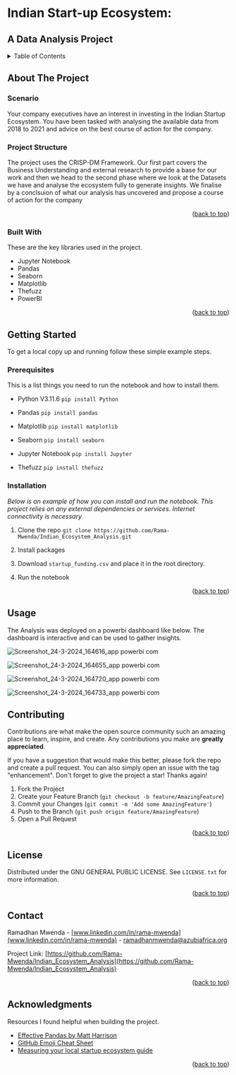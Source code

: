 # Indian Start-up Ecosystem:
## A Data Analysis Project 

<!-- Improved compatibility of back to top link: See: https://github.com/othneildrew/Best-README-Template/pull/73 -->
<a name="readme-top"></a>

<!-- TABLE OF CONTENTS -->
<details>
  <summary>Table of Contents</summary>
  <ol>
    <li>
      <a href="#about-the-project">About The Project</a>
      <ul>
        <li><a href="#built-with">Built With</a></li>
      </ul>
    </li>
    <li>
      <a href="#getting-started">Getting Started</a>
      <ul>
        <li><a href="#prerequisites">Prerequisites</a></li>
        <li><a href="#installation">Installation</a></li>
      </ul>
    </li>
    <li><a href="#usage">Contributing</a></li>
    <li><a href="#contributing">Contributing</a></li>
    <li><a href="#license">License</a></li>
    <li><a href="#contact">Contact</a></li>
    <li><a href="#acknowledgments">Acknowledgments</a></li>
  </ol>
</details>



<!-- ABOUT THE PROJECT -->
## About The Project

### Scenario
Your company executives have an interest in investing in the Indian Startup Ecosystem. You have been tasked with analysing the available data from 2018 to 2021 and advice on the best course of action for the company.

### Project Structure
The project uses the CRISP-DM Framework. 
Our first part covers the Business Understanding and external research to provide a base for our work and then we head to the second phase where we look at the Datasets we have and analyse the ecosystem fully to generate insights.
We finalise by a conclsuion of what our analysis has uncovered and propose a course of action for the company  

<p align="right">(<a href="#readme-top">back to top</a>)</p>



### Built With

These are the key libraries used in the project.

* Jupyter Notebook
* Pandas
* Seaborn
* Matplotlib
* Thefuzz
* PowerBI

<p align="right">(<a href="#readme-top">back to top</a>)</p>



<!-- GETTING STARTED -->
## Getting Started

To get a local copy up and running follow these simple example steps.

### Prerequisites

This is a list things you need to run the notebook and how to install them.

* Python V3.11.6
```pip install Python```

* Pandas
```pip install pandas```

* Matplotlib
```pip install matplotlib```

* Seaborn
```pip install seaborn```

* Jupyter Notebook
```pip install Jupyter```

* Thefuzz
```pip install thefuzz```

### Installation

_Below is an example of how you can install and run the notebook. This project relies on any external dependencies or services. Internet connectivity is necessary_

1. Clone the repo
   ```git clone https://github.com/Rama-Mwenda/Indian_Ecosystem_Analysis.git```
   
2. Install packages

3. Download ```startup_funding.csv``` and place it in the root directory.

4. Run the notebook

<p align="right">(<a href="#readme-top">back to top</a>)</p>


<!-- USAGE -->
## Usage
The Analysis was deployed on a powerbi dashboard like below. The dashboard is interactive and can be used to gather insights.

![Screenshot_24-3-2024_164616_app powerbi com](https://github.com/Rama-Mwenda/Indian_Ecosystem_Analysis/assets/143324676/d9cdf0ae-4b9d-44b9-a63a-5a7bb54d7481)

![Screenshot_24-3-2024_164655_app powerbi com](https://github.com/Rama-Mwenda/Indian_Ecosystem_Analysis/assets/143324676/6923270c-b2c0-4a63-b9ab-559b543ecb24)

![Screenshot_24-3-2024_164720_app powerbi com](https://github.com/Rama-Mwenda/Indian_Ecosystem_Analysis/assets/143324676/76837cab-9227-4a16-b34a-80e4e4ad92a7)

![Screenshot_24-3-2024_164733_app powerbi com](https://github.com/Rama-Mwenda/Indian_Ecosystem_Analysis/assets/143324676/874c5a08-d375-4879-a0b5-f386252da5a3)



<!-- CONTRIBUTING -->
## Contributing

Contributions are what make the open source community such an amazing place to learn, inspire, and create. Any contributions you make are **greatly appreciated**.

If you have a suggestion that would make this better, please fork the repo and create a pull request. You can also simply open an issue with the tag "enhancement".
Don't forget to give the project a star! Thanks again!

1. Fork the Project
2. Create your Feature Branch (`git checkout -b feature/AmazingFeature`)
3. Commit your Changes (`git commit -m 'Add some AmazingFeature'`)
4. Push to the Branch (`git push origin feature/AmazingFeature`)
5. Open a Pull Request

<p align="right">(<a href="#readme-top">back to top</a>)</p>



<!-- LICENSE -->
## License

Distributed under the  GNU GENERAL PUBLIC LICENSE. See `LICENSE.txt` for more information.

<p align="right">(<a href="#readme-top">back to top</a>)</p>



<!-- CONTACT -->
## Contact

Ramadhan Mwenda - [www.linkedin.com/in/rama-mwenda](www.linkedin.com/in/rama-mwenda) - ramadhanmwenda@azubiafrica.org

Project Link: [https://github.com/Rama-Mwenda/Indian_Ecosystem_Analysis](https://github.com/Rama-Mwenda/Indian_Ecosystem_Analysis)

<p align="right">(<a href="#readme-top">back to top</a>)</p>


<!-- ACKNOWLEDGMENTS -->
## Acknowledgments
 
 Resources I found helpful when building the project.

* [Effective Pandas by Matt Harrison](https://www.youtube.com/watch?v=zgbUk90aQ6A&t=4084s)
* [GitHub Emoji Cheat Sheet](https://www.webpagefx.com/tools/emoji-cheat-sheet)
* [Measuring your local startup ecosystem guide](https://dealroom.co/blog/measuring-local-startup-ecosystem-short-guide)

<p align="right">(<a href="#readme-top">back to top</a>)</p>
